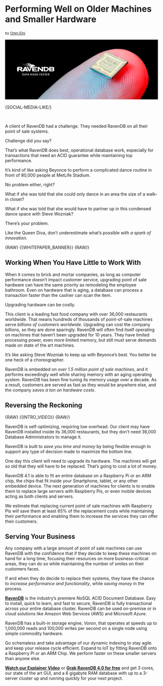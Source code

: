 # Performing Well on Older Machines and Smaller Hardware
<small>by <a href="mailto:ayende@ayende.com">Oren Eini</a></small>

![Performing Well on Older Machines and Smaller Hardware](images/ravendb-point-of-sale-raspberry-pi-acid.jpg)

{SOCIAL-MEDIA-LIKE/}

<br/>

A client of RavenDB had a challenge. They needed RavenDB on all their point of sale systems.

Challenge did you say? 

That’s what RavenDB does best, operational database work, especially for transactions that need an ACID guarantee while maintaining top performance.

It’s kind of like asking Beyonce to perform a complicated dance routine in front of 80,000 people at MetLife Stadium.

No problem either, right?

What if she was told that she could only dance in an area the size of a walk-in closet?

What if she was told that she would have to partner up in this condensed dance space with Steve Wozniak?

There’s your problem.

Like the Queen Diva, don’t underestimate what’s possible with <em>a spark of innovation</em>.

{RAW}
{{WHITEPAPER_BANNER}}
{RAW/}

## Working When You Have Little to Work With

When it comes to brick and mortar companies, as long as computer performance doesn’t impact customer service, upgrading point of sale hardware can have the same priority as remodeling the employee bathroom. Even on hardware that is aging, a database can process a transaction faster than the cashier can scan the item.

Upgrading hardware can be costly.

This client is a leading fast food company with over 36,000 restaurants worldwide. That means hundreds of thousands of point-of-sale machines serve <em>billions of customers worldwide</em>. Upgrading can cost the company billions, so they are done sparingly. RavenDB will often find itself operating on machines that haven’t been upgraded for 10 years. They have limited processing power, even more limited memory, but still must serve demands made on state of the art machines.

It’s like asking Steve Wozniak to keep up with Beyonce’s best. You better be one heck of a choreographer.

RavenDB is embedded on <em>over 1.5 million point of sale machines</em>, and it performs exceedingly well while sharing memory with an aging operating system. RavenDB has been fine tuning its memory usage over a decade.  As a result, customers are served as fast as they would be anywhere else, and the company <em>saves a ton on hardware costs</em>.

## Reversing the Reckoning

{RAW}
{{INTRO_VIDEO}}
{RAW/}

RavenDB is self-optimizing, requiring low overhead. Our client may have RavenDB installed inside its 36,000 restaurants, but they don’t need 36,000 Database Administrators to manage it.

RavenDB is built to <em>save you time and money</em> by being flexible enough to support any type of decision made to maximize the bottom line.

One day this client will need to upgrade its hardware. The machines will get so old that they will have to be replaced. That’s going to cost a lot of money.

RavenDB 4.1 is able to fit an entire database on a Raspberry Pi or an ARM chip, the chips that fit inside your Smartphone, tablet, or any other embedded device. The next generation of machines for clients is to enable them to replace large servers with Raspberry Pis, or even mobile devices acting as both clients and servers.

We estimate that replacing current point of sale machines with Raspberry Pis will save them at least 65% of the replacement costs while maintaining their performance and enabling them to increase the services they can offer their customers.

## Serving Your Business

Any company with a large amount of point of sale machines can use RavenDB with the confidence that if they decide to keep these machines on hand for a long time, focusing their resources on more business-critical areas, they can do so while maintaining the number of smiles on their customers faces.

If and when they do decide to replace their systems, they have the chance to <em>increase performance and functionality</em>, while <em>saving money</em> in the process.

<div class="bottom-line">
    <p>
        <a href="https://ravendb.net/"><strong>RavenDB</strong></a> is the industry’s premiere NoSQL ACID Document Database. Easy to install, quick to learn, and fast to secure, RavenDB is fully transactional across your entire database cluster. RavenDB can be used on-premise or in cloud solutions like Amazon Web Services (AWS) and Microsoft Azure.
    </p>
    <p>
        RavenDB has a built-in storage engine, <em>Voron</em>, that operates at speeds up to 1,000,000 reads and 100,000 writes per second on a single node using simple commodity hardware.
    </p>
    <p>
        Go schemaless and take advantage of our dynamic indexing to stay agile and keep your release cycle efficient. Expand to IoT by fitting RavenDB onto a Raspberry Pi or an ARM Chip. We perform faster on these smaller servers than anyone else.
    </p>
    <p>
        <a href="https://ravendb.net#play-video"><strong>Watch our Explainer Video</strong></a> or <a href="https://ravendb.net/downloads"><strong>Grab RavenDB 4.0 for free</strong></a> and get 3 cores, our state of the art GUI, and a 6 gigabyte RAM database with up to a 3-server cluster up and running quickly for your next project.
    </p>
</div>
